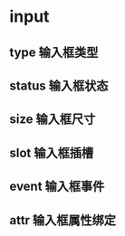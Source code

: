 # input
## type 输入框类型
<demo src='./demos/index.vue'></demo>


## status 输入框状态
<demo src='./demos/status.vue'></demo>


## size 输入框尺寸
<demo src='./demos/size.vue'></demo>


## slot 输入框插槽
<demo src='./demos/slot.vue'></demo>


## event 输入框事件
<demo src='./demos/event.vue'></demo>


## attr 输入框属性绑定

<demo src='./demos/attr.vue'></demo>